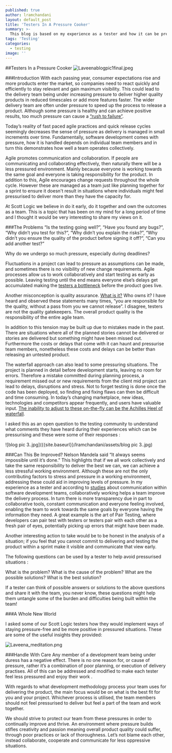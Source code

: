 ```yaml
---
published: true
author: lramchandani
layout: default_post
title: 'Testers In A Pressure Cooker'
summary: >-
  This blog is based on my experience as a tester and how it can be pressurising in certain situations. I have talked about the issues and how it can resolved and we can have a positive environment.
tags: 'Testing'
categories:
  - testing
image: ''
---
```


##Testers In a Pressure Cooker
![Laveenablogpic1final.jpeg]({{site.baseurl}}/lramchandani/assets/Laveenablogpic1final.jpeg)


###Introduction
With each passing year, consumer expectations rise and more products enter the market, so companies need to react quickly and efficiently to stay relevant and gain maximum visibility. This could lead to the delivery team being under increasing pressure to deliver higher quality products in reduced timescales or add more features faster.
The wider delivery team are often under pressure to speed up the process to release a product. Although some pressure is healthy and can achieve positive results, too much pressure can cause a [“rush to failure”](https://searchsoftwarequality.techtarget.com/tip/Software-testing-affected-by-pressure-to-release-software).

Today’s reality of fast paced agile practices and quick release cycles seemingly  decreases the sense of pressure as delivery is managed in small increments over time. Fundamentally, software development comes with pressure, how it is handled depends on individual team members and in turn this demonstrates how well a team operates collectively.

Agile promotes communication and collaboration. If people are communicating and collaborating effectively, then naturally there will be a less pressured environment. Mainly because everyone is  working towards the same goal and everyone is taking responsibility for the product. In addition to this, Agile encourages change requests throughout the whole cycle.  However these are managed as a team just like planning together for a sprint to ensure it doesn't result in situations where individuals might feel pressurised to deliver more than they have the capacity for.

At Scott Logic we believe in do it early, do it together and own the outcomes as a team. This is a topic that has been on my mind for a long period of time and I thought it would be very interesting to share my views on it.


###The Problems
“Is the testing going well?”, “Have you found any bugs?”, “Why didn’t you test for this?”, “Why didn’t you explain the risks?”, “Why didn’t you ensure the quality of the product before signing it off?”, “Can you add another test?”

Why do we undergo so much pressure, especially during deadlines?

Fluctuations in a project can lead to pressure as assumptions can be made, and sometimes there is no visibility of new change requirements. Agile processes allow us to work collaboratively and start testing as early as possible. Leaving testing until the end means everyone else’s delays get accumulated making the [testers a bottleneck](https://blog.scottlogic.com/2018/03/05/guide-don-t-let-testing-be-a-bottleneck.html) before the product goes live.

Another misconception is quality assurance.  [What is it?](https://blog.scottlogic.com/2018/04/12/qa-qa-who-the-funk.html) Who owns it?  I have heard and observed these statements many times, “you are responsible for the quality, without a pass from you we cannot release”. I disagree, testers are not the quality gatekeepers.  The overall product quality is the responsibility of the entire agile team.

In addition to this tension may be built up due to mistakes made in the past. There are situations where all of the planned stories cannot be delivered or stories are delivered but something might have been missed out. Furthermore the costs or delays that come with it can haunt and pressurise team members, nonetheless these costs and delays can be better than releasing an untested product.

The waterfall approach can also lead to some pressuring situations. The project is planned in detail before development starts, leaving no room for errors. Therefore a mistake committed during planning process, a requirement missed out or new requirements from the client mid project can lead to delays, disruptions and stress. Not to forget testing is done once the code has been deployed, so finding and fixing flaws can then be difficult and time consuming.
In today’s changing marketplace, new ideas, technologies and competitors appear frequently, and users have valuable input. [The inability to adjust to these on-the-fly can be the Achilles Heel of waterfall](https://www.glowtouch.com/waterfall-vs-agile-good-bad-misunderstood/).

I asked this as an open question to the testing community to understand what comments they have heard  during their experiences which can be pressurising and these were some of their responses :

![blog pic 3..jpg]({{site.baseurl}}/lramchandani/assets/blog pic 3..jpg)


###Can This Be Improved?
Nelson Mandela said “It always seems impossible until it’s done.” This highlights that if we all work collectively and take the same responsibility to deliver the best we can, we can achieve a less stressful working environment. Although these are not the only contributing factors to stress and pressure in a working environment, addressing these could aid in improving levels of pressure. In my experience as a tester and according to [studies](https://blog.assembla.com/the-psychology-of-collaboration-5-studies-to-help-software-development-teams-communicate-better) about communication within software development teams, collaboratively working helps a team improve the delivery process. In turn there is more transparency due in part to collaborative tools, constant communication and everyone feeling involved, enabling the team to work towards the same goals by everyone having the information they need.  A great example is the art of Pair Testing, where developers can pair test with testers or testers pair with each other as a fresh pair of eyes, potentially picking up errors that might have been made.

Another interesting action to take would be to be honest in the analysis of a situation; if you feel that you cannot commit to delivering and testing the product within a sprint make it visible and communicate that view early.

The following questions can be used by a tester to help avoid pressurised situations :

What is the problem?
What is the cause of the problem?
What are the possible solutions?
What is the best solution?

If a tester can think of possible answers or solutions to the above questions and share it with the team, you never know, these questions might help them untangle some of the burden and difficulties being built within the team!


###A Whole New World

I asked some of our Scott Logic testers how they would  implement ways of staying pressure-free and be more positive in pressured situations. These are some of the useful insights they provided:


![Laveena_meditation.png]({{site.baseurl}}/lramchandani/assets/Laveena_meditation.png)


###Handle With Care
Any member of a development team being under duress has a negative effect. There is no one reason for, or cause of pressure, rather it’s a combination of poor planning, or execution of delivery practises. All of this can be addressed and modified to make each tester feel less pressured and enjoy their work .

With regards to what development methodology process your team uses for delivering the product, the main focus would be on what is the best fit for you and your project. Whichever process is utilised, the team members should not feel pressurised to deliver but feel a part of the team and work together.

We should strive to protect our team from these pressures in order to continually improve and thrive. An environment where pressure builds stifles creativity and passion  meaning overall product quality could suffer, through poor practices or lack of thoroughness. Let’s not blame each other, instead collaborate, cooperate and communicate for less oppressive situations.
